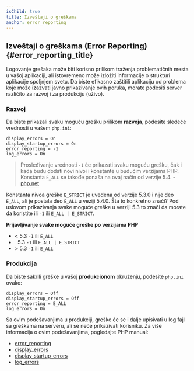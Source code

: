 ```yaml
---
isChild: true
title: Izveštaji o greškama
anchor: error_reporting
---
```


## Izveštaji o greškama (Error Reporting) {#error_reporting_title}

Logovanje grešaka može biti korisno prilikom traženja problematičnih mesta u vašoj aplikaciji, ali istovremeno može
izložiti informacije o strukturi aplikacije spoljnjem svetu. Da biste efikasno zaštitili aplikaciju od problema koje
može izazvati javno prikazivanje ovih poruka, morate podesiti server različito za razvoj i za produkciju (uživo).

### Razvoj

Da biste prikazali svaku moguću grešku prilikom <strong>razvoja</strong>, podesite sledeće vrednosti u vašem `php.ini`:

    display_errors = On
    display_startup_errors = On
    error_reporting = -1
    log_errors = On

> Prosleđivanje vrednosti `-1` će prikazati svaku moguću grešku, čak i kada budu dodati novi nivoi i konstante u budućim
verzijama PHP. Konstanta `E_ALL` se takođe ponaša na ovaj način od verzije 5.4. -
[php.net](http://php.net/manual/function.error-reporting.php)

Konstanta nivoa greške `E_STRICT` je uvedena od verzije 5.3.0 i nije deo `E_ALL`, ali je postala deo `E_ALL` u veziji
5.4.0. Šta to konkretno znači?
Pod uslovom prikazivanja svake moguće greške u verziji 5.3 to znači da morate da koristite ili `-1` ili
`E_ALL | E_STRICT`.

**Prijavljivanje svake moguće greške po verzijama PHP**

* &lt; 5.3 `-1` ili `E_ALL`
* &nbsp; 5.3 `-1` ili `E_ALL | E_STRICT`
* &gt; 5.3 `-1` ili `E_ALL`

### Produkcija

Da biste sakrili greške u vašoj <strong>produkcionom</strong> okruženju, podesite `php.ini` ovako:

    display_errors = Off
    display_startup_errors = Off
    error_reporting = E_ALL
    log_errors = On

Sa ovim podešavanjima u produkciji, greške će se i dalje upisivati u log fajl sa greškama na serveru, ali se neće
prikazivati korisniku. Za više informacija o ovim podešavanjima, pogledajte PHP manual:

* [error_reporting](http://php.net/manual/errorfunc.configuration.php#ini.error-reporting)
* [display_errors](http://php.net/manual/errorfunc.configuration.php#ini.display-errors)
* [display_startup_errors](http://php.net/manual/errorfunc.configuration.php#ini.display-startup-errors)
* [log_errors](http://php.net/manual/errorfunc.configuration.php#ini.log-errors)
